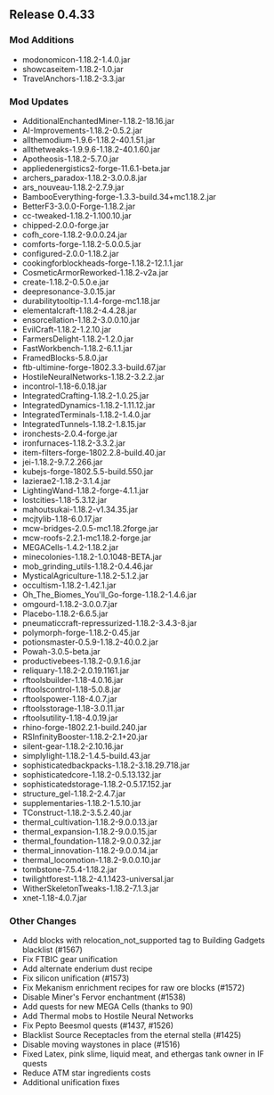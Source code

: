 ## Release 0.4.33

### Mod Additions
- modonomicon-1.18.2-1.4.0.jar
- showcaseitem-1.18.2-1.0.jar
- TravelAnchors-1.18.2-3.3.jar
### Mod Updates
- AdditionalEnchantedMiner-1.18.2-18.16.jar
- AI-Improvements-1.18.2-0.5.2.jar
- allthemodium-1.9.6-1.18.2-40.1.51.jar
- allthetweaks-1.9.9.6-1.18.2-40.1.60.jar
- Apotheosis-1.18.2-5.7.0.jar
- appliedenergistics2-forge-11.6.1-beta.jar
- archers_paradox-1.18.2-3.0.0.8.jar
- ars_nouveau-1.18.2-2.7.9.jar
- BambooEverything-forge-1.3.3-build.34+mc1.18.2.jar
- BetterF3-3.0.0-Forge-1.18.2.jar
- cc-tweaked-1.18.2-1.100.10.jar
- chipped-2.0.0-forge.jar
- cofh_core-1.18.2-9.0.0.24.jar
- comforts-forge-1.18.2-5.0.0.5.jar
- configured-2.0.0-1.18.2.jar
- cookingforblockheads-forge-1.18.2-12.1.1.jar
- CosmeticArmorReworked-1.18.2-v2a.jar
- create-1.18.2-0.5.0.e.jar
- deepresonance-3.0.15.jar
- durabilitytooltip-1.1.4-forge-mc1.18.jar
- elementalcraft-1.18.2-4.4.28.jar
- ensorcellation-1.18.2-3.0.0.10.jar
- EvilCraft-1.18.2-1.2.10.jar
- FarmersDelight-1.18.2-1.2.0.jar
- FastWorkbench-1.18.2-6.1.1.jar
- FramedBlocks-5.8.0.jar
- ftb-ultimine-forge-1802.3.3-build.67.jar
- HostileNeuralNetworks-1.18.2-3.2.2.jar
- incontrol-1.18-6.0.18.jar
- IntegratedCrafting-1.18.2-1.0.25.jar
- IntegratedDynamics-1.18.2-1.11.12.jar
- IntegratedTerminals-1.18.2-1.4.0.jar
- IntegratedTunnels-1.18.2-1.8.15.jar
- ironchests-2.0.4-forge.jar
- ironfurnaces-1.18.2-3.3.2.jar
- item-filters-forge-1802.2.8-build.40.jar
- jei-1.18.2-9.7.2.266.jar
- kubejs-forge-1802.5.5-build.550.jar
- lazierae2-1.18.2-3.1.4.jar
- LightingWand-1.18.2-forge-4.1.1.jar
- lostcities-1.18-5.3.12.jar
- mahoutsukai-1.18.2-v1.34.35.jar
- mcjtylib-1.18-6.0.17.jar
- mcw-bridges-2.0.5-mc1.18.2forge.jar
- mcw-roofs-2.2.1-mc1.18.2-forge.jar
- MEGACells-1.4.2-1.18.2.jar
- minecolonies-1.18.2-1.0.1048-BETA.jar
- mob_grinding_utils-1.18.2-0.4.46.jar
- MysticalAgriculture-1.18.2-5.1.2.jar
- occultism-1.18.2-1.42.1.jar
- Oh_The_Biomes_You'll_Go-forge-1.18.2-1.4.6.jar
- omgourd-1.18.2-3.0.0.7.jar
- Placebo-1.18.2-6.6.5.jar
- pneumaticcraft-repressurized-1.18.2-3.4.3-8.jar
- polymorph-forge-1.18.2-0.45.jar
- potionsmaster-0.5.9-1.18.2-40.0.2.jar
- Powah-3.0.5-beta.jar
- productivebees-1.18.2-0.9.1.6.jar
- reliquary-1.18.2-2.0.19.1161.jar
- rftoolsbuilder-1.18-4.0.16.jar
- rftoolscontrol-1.18-5.0.8.jar
- rftoolspower-1.18-4.0.7.jar
- rftoolsstorage-1.18-3.0.11.jar
- rftoolsutility-1.18-4.0.19.jar
- rhino-forge-1802.2.1-build.240.jar
- RSInfinityBooster-1.18.2-2.1+20.jar
- silent-gear-1.18.2-2.10.16.jar
- simplylight-1.18.2-1.4.5-build.43.jar
- sophisticatedbackpacks-1.18.2-3.18.29.718.jar
- sophisticatedcore-1.18.2-0.5.13.132.jar
- sophisticatedstorage-1.18.2-0.5.17.152.jar
- structure_gel-1.18.2-2.4.7.jar
- supplementaries-1.18.2-1.5.10.jar
- TConstruct-1.18.2-3.5.2.40.jar
- thermal_cultivation-1.18.2-9.0.0.13.jar
- thermal_expansion-1.18.2-9.0.0.15.jar
- thermal_foundation-1.18.2-9.0.0.32.jar
- thermal_innovation-1.18.2-9.0.0.14.jar
- thermal_locomotion-1.18.2-9.0.0.10.jar
- tombstone-7.5.4-1.18.2.jar
- twilightforest-1.18.2-4.1.1423-universal.jar
- WitherSkeletonTweaks-1.18.2-7.1.3.jar
- xnet-1.18-4.0.7.jar

### Other Changes
- Add blocks with relocation_not_supported tag to Building Gadgets blacklist (#1567)
- Fix FTBIC gear unification
- Add alternate enderium dust recipe
- Fix silicon unification (#1573)
- Fix Mekanism enrichment recipes for raw ore blocks (#1572)
- Disable Miner's Fervor enchantment (#1538)
- Add quests for new MEGA Cells (thanks to 90)
- Add Thermal mobs to Hostile Neural Networks
- Fix Pepto Beesmol quests (#1437, #1526)
- Blacklist Source Receptacles from the eternal stella (#1425)
- Disable moving waystones in place (#1516)
- Fixed Latex, pink slime, liquid meat, and ethergas tank owner in IF quests
- Reduce ATM star ingredients costs
- Additional unification fixes
